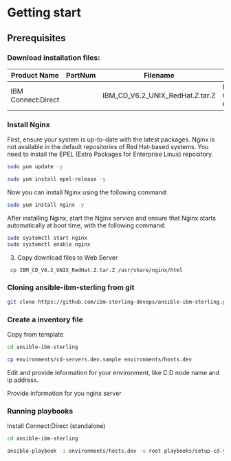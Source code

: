 # Getting start

## Prerequisites

### Download installation files:

| Product Name                  | PartNum | Filename                        |           Description       |
|-------------------------------|---------|---------------------------------|-----------------------------|
| IBM Connect:Direct            |         | IBM_CD_V6.2_UNIX_RedHat.Z.tar.Z | IBM Connect:Direct 6.2.x|

### Install Nginx


First, ensure your system is up-to-date with the latest packages. Nginx is not available in the default repositories of Red Hat-based systems. You need to install the EPEL (Extra Packages for Enterprise Linux) repository.

```bash
sudo yum update -y

sudo yum install epel-release -y
```

Now you can install Nginx using the following command:

```bash
sudo yum install nginx -y
```

After installing Nginx, start the Nginx service and ensure that Nginx starts automatically at boot time, with the following command:

```bash
sudo systemctl start nginx
sudo systemctl enable nginx
```

3) Copy download files to Web Server

```bash
 cp IBM_CD_V6.2_UNIX_RedHat.Z.tar.Z /usr/share/nginx/html
```

### Cloning ansible-ibm-sterling from git

```bash 
git clone https://github.com/ibm-sterling-devops/ansible-ibm-sterling.git
```

### Create a inventory file 

Copy from template

```bash 
cd ansible-ibm-sterling

cp environments/cd-servers.dev.sample environments/hosts.dev

```
Edit and provide information for your environment, like C:D node name and ip address.

Provide information for you nginx server

### Running playbooks

Install Connect:Direct (standalone)

```bash 
cd ansible-ibm-sterling

ansible-playbook -i environments/hosts.dev -u root playbooks/setup-cd.yml
```
